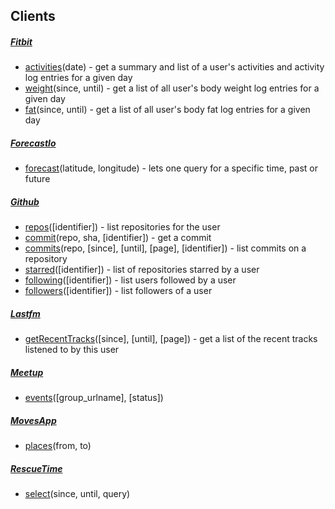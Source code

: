 ## Clients

##### [Fitbit](https://wiki.fitbit.com/display/API/Fitbit+Resource+Access+API)

* [activities](https://wiki.fitbit.com/display/API/API-Get-Activities)(date) - get a summary and list of a user&#39;s activities and activity log entries for a given day
* [weight](https://wiki.fitbit.com/display/API/API-Get-Body-Weight)(since, until) - get a list of all user&#39;s body weight log entries for a given day
* [fat](https://wiki.fitbit.com/display/API/API-Get-Body-Fat)(since, until) - get a list of all user&#39;s body fat log entries for a given day

##### [ForecastIo](https://developer.forecast.io/docs/v2)

* [forecast](https://developer.forecast.io/docs/v2)(latitude, longitude) - lets one query for a specific time, past or future

##### [Github](https://developer.github.com/v3/)

* [repos](https://developer.github.com/v3/repos/)([identifier]) - list repositories for the user
* [commit](https://developer.github.com/v3/repos/commits/#get-a-single-commit)(repo, sha, [identifier]) - get a commit
* [commits](https://developer.github.com/v3/repos/commits/)(repo, [since], [until], [page], [identifier]) - list commits on a repository
* [starred](https://developer.github.com/v3/users/)([identifier]) - list of repositories starred by a user
* [following](https://developer.github.com/v3/users/)([identifier]) - list users followed by a user
* [followers](https://developer.github.com/v3/users/)([identifier]) - list followers of a user

##### [Lastfm](http://www.last.fm/api)

* [getRecentTracks](http://www.last.fm/api/show/user.getRecentTracks)([since], [until], [page]) - get a list of the recent tracks listened to by this user

##### [Meetup](http://www.meetup.com/meetup_api/)

* [events](http://www.meetup.com/meetup_api/docs/2/events/)([group_urlname], [status])

##### [MovesApp](https://dev.moves-app.com/)

* [places](https://dev.moves-app.com/docs/api_places)(from, to)

##### [RescueTime](https://www.rescuetime.com/anapi/manage)

* [select](https://www.rescuetime.com/anapi/setup/documentation)(since, until, query)

